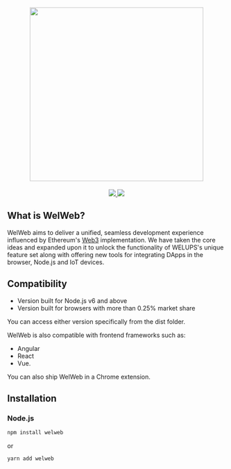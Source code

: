 <h1 align="center">
  <img align="center" src="https://welups.com/wp-content/uploads/2021/06/WEB-345-11.png" width="400"/>
</h1>

<p align="center">
  <a href="https://github.com/wel-tools/welweb/issues">
    <img src="https://img.shields.io/github/issues/wel-tools/welweb.svg">
  </a>
  <a href="https://github.com/wel-tools/welweb/graphs/contributors">
    <img src="https://img.shields.io/github/contributors/wel-tools/welweb.svg">
  </a>
</p>

## What is WelWeb?

WelWeb aims to deliver a unified, seamless development experience influenced by Ethereum's [Web3](https://github.com/ethereum/web3.js/) implementation. We have taken the core ideas and expanded upon it to unlock the functionality of WELUPS's unique feature set along with offering new tools for integrating DApps in the browser, Node.js and IoT devices.

## Compatibility
- Version built for Node.js v6 and above
- Version built for browsers with more than 0.25% market share

You can access either version specifically from the dist folder.

WelWeb is also compatible with frontend frameworks such as:
- Angular
- React
- Vue.

You can also ship WelWeb in a Chrome extension.

## Installation

### Node.js
```bash
npm install welweb
```
or
```bash
yarn add welweb
```
